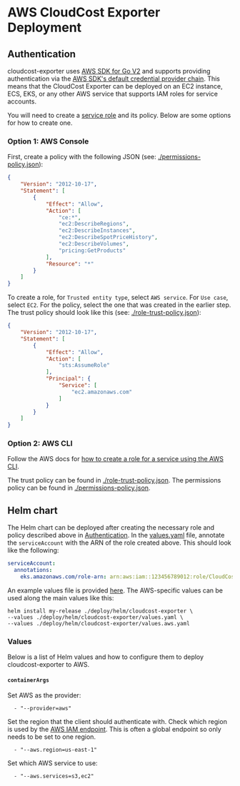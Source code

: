 # AWS CloudCost Exporter Deployment

## Authentication

cloudcost-exporter uses [AWS SDK for Go V2](https://docs.aws.amazon.com/sdk-for-go/v2/developer-guide/getting-started.html) and supports providing authentication via the [AWS SDK's default credential provider chain](https://docs.aws.amazon.com/sdk-for-go/v2/developer-guide/security_iam_service-with-iam.html).
This means that the CloudCost Exporter can be deployed on an EC2 instance, ECS, EKS, or any other AWS service that supports IAM roles for service accounts.

You will need to create a [service role](https://docs.aws.amazon.com/sdk-for-go/v2/developer-guide/security_iam_service-with-iam.html#security_iam_service-with-iam-roles-service) and its policy.
Below are some options for how to create one.

### Option 1: AWS Console

First, create a policy with the following JSON (see: [./permissions-policy.json](./permissions-policy.json)):
```json
{
    "Version": "2012-10-17",
    "Statement": [
        {
            "Effect": "Allow",
            "Action": [
                "ce:*",
                "ec2:DescribeRegions",
                "ec2:DescribeInstances",
                "ec2:DescribeSpotPriceHistory",
                "ec2:DescribeVolumes",
                "pricing:GetProducts"
            ],
            "Resource": "*"
        }
    ]
}
```

To create a role, for `Trusted entity type`, select `AWS service`.
For `Use case`, select `EC2`.
For the policy, select the one that was created in the earlier step.
The trust policy should look like this (see: [./role-trust-policy.json](./role-trust-policy.json)):
```json
{
    "Version": "2012-10-17",
    "Statement": [
        {
            "Effect": "Allow",
            "Action": [
                "sts:AssumeRole"
            ],
            "Principal": {
                "Service": [
                    "ec2.amazonaws.com"
                ]
            }
        }
    ]
}
```

### Option 2: AWS CLI

Follow the AWS docs for [how to create a role for a service using the AWS CLI](https://docs.aws.amazon.com/IAM/latest/UserGuide/id_roles_create_for-service.html#roles-creatingrole-service-cli).

The trust policy can be found in [./role-trust-policy.json](./role-trust-policy.json).
The permissions policy can be found in [./permissions-policy.json](./permissions-policy.json).

## Helm chart

The Helm chart can be deployed after creating the necessary role and policy described above in [Authentication](#authentication).
In the [values.yaml](../../../deploy/helm/cloudcost-exporter/values.yaml) file, annotate the `serviceAccount` with the ARN of the role created above.
This should look like the following:

```yaml
serviceAccount:
  annotations:
    eks.amazonaws.com/role-arn: arn:aws:iam::123456789012:role/CloudCostExporterRole
```

An example values file is provided [here](../../.././deploy/helm/cloudcost-exporter/values.aws.yaml).
The AWS-specific values can be used along the main values like this:
```console
helm install my-release ./deploy/helm/cloudcost-exporter \
--values ./deploy/helm/cloudcost-exporter/values.yaml \
--values ./deploy/helm/cloudcost-exporter/values.aws.yaml
```

### Values

Below is a list of Helm values and how to configure them to deploy cloudcost-exporter to AWS.

#### `containerArgs`

Set AWS as the provider:
```
  - "--provider=aws"
```

Set the region that the client should authenticate with.
Check which region is used by the [AWS IAM endpoint](https://docs.aws.amazon.com/general/latest/gr/iam-service.html).
This is often a global endpoint so only needs to be set to one region.
```
  - "--aws.region=us-east-1"
```

Set which AWS service to use:
```
  - "--aws.services=s3,ec2"
```
